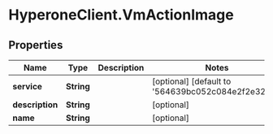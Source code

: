 # HyperoneClient.VmActionImage

## Properties

Name | Type | Description | Notes
------------ | ------------- | ------------- | -------------
**service** | **String** |  | [optional] [default to &#39;564639bc052c084e2f2e3266&#39;]
**description** | **String** |  | [optional] 
**name** | **String** |  | [optional] 


